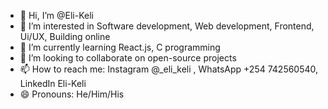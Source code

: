 - 👋 Hi, I’m @Eli-Keli
- 👀 I’m interested in Software development, Web development, Frontend, Ui/UX, Building online
- 🌱 I’m currently learning React.js, C programming
- 💞️ I’m looking to collaborate on open-source projects
- 📫 How to reach me: Instagram @_eli_keli , WhatsApp +254 742560540, LinkedIn Eli-Keli
- 😄 Pronouns: He/Him/His

<!---
Eli-Keli/Eli-Keli is a ✨ special ✨ repository because its `README.md` (this file) appears on your GitHub profile.
You can click the Preview link to take a look at your changes.
--->
